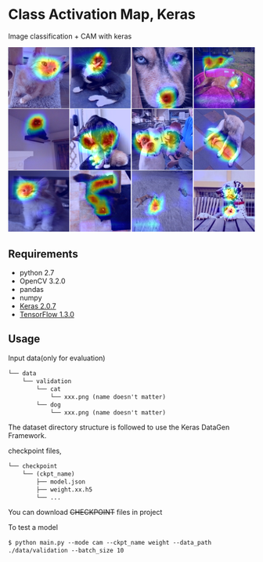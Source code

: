 # Class Activation Map, Keras

Image classification + CAM with keras

![result](./result/cats_vs_dogs.png)

## Requirements

- python 2.7
- OpenCV 3.2.0
- pandas
- numpy
- [Keras 2.0.7](https://github.com/fchollet/keras)
- [TensorFlow 1.3.0](https://github.com/tensorflow/tensorflow)

## Usage  

Input data(only for evaluation)

    └── data
        └── validation
            └── cat
                └── xxx.png (name doesn't matter)
            └── dog    
                └── xxx.png (name doesn't matter)

The dataset directory structure is followed to use the Keras DataGen Framework.

checkpoint files,
    
    └── checkpoint
        └── (ckpt_name)
            ├── model.json 
            ├── weight.xx.h5
            └── ...

You can download ~~CHECKPOINT~~ files in project

To test a model

    $ python main.py --mode cam --ckpt_name weight --data_path ./data/validation --batch_size 10

